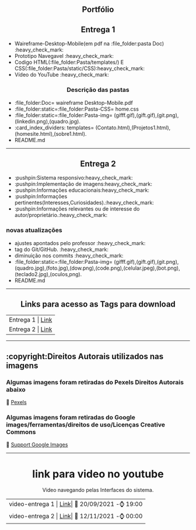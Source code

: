 <h2 align="center">Portfólio</h2>
 <div>
 <div>
    <h2 align="center">Entrega 1</h2>
     <ul>
       <Li>Waireframe-Desktop-Mobile(em pdf na :file_folder:pasta Doc) :heavy_check_mark:  </Li>
       <Li> Prototipo Navegavel  :heavy_check_mark: </Li>
       <Li>Codigo HTML(:file_folder:Pasta/templates/) E CSS(:file_folder:Pasta/static/CSS):heavy_check_mark:</Li>
       <Li> Vídeo do YouTube :heavy_check_mark:</Li>
     </ul>
   <h3 align="center"> Descrição das pastas </h3>
   <ul>
      <Li>:file_folder:Doc= waireframe Desktop-Mobile.pdf  </Li>
      <Li>:file_folder:static=:file_folder:Pasta-CSS= home.css </Li>
      <Li>:file_folder:static=:file_folder:Pasta-img= (gifff.gif),(gift.gif),(git.png),(linkedin.png),(quadro.jpg). </Li>
      <Li>:card_index_dividers:	templates= (Contato.html),(Projetos1.html),(homesite.html),(sobre1.html). </Li>
      <Li>README.md
    </ul>
  <hr>
  </div>
  
 <div>
   <h2 align="center"> Entrega 2 </h2>
      <ul>
        <Li>:pushpin:Sistema responsivo:heavy_check_mark:</li>
        <Li>:pushpin:Implementação de imagens:heavy_check_mark:</li>
        <li>:pushpin:Informações educacionais:heavy_check_mark:</li>
        <li>:pushpin:Informações pertinentes(Interesses,Curiosidades).:heavy_check_mark:</li>
        <li>:pushpin:Informações relevantes ou de interesse do autor/proprietário.:heavy_check_mark:</li>
      </ul>
 </div>
<h3>novas atualizações </h3>
  
 <ul>
   <li>ajustes apontados pelo professor :heavy_check_mark:</li>
   <li> tag do Git/GitHub. :heavy_check_mark:</li>
  <li> diminuição nos commits :heavy_check_mark:</li>
   <Li>:file_folder:static=:file_folder:Pasta-img= (gifff.gif),(gift.gif),(git.png),(quadro.jpg),(foto.jpg),(dow.png),(code.png),(celular.jpeg),(bot.png),(teclado2.jpg),(oculos,png). </Li>
  <Li>README.md</li>
 </ul> 
  
 <hr>
<h2 align="center">Links para acesso as Tags para download</h2>
<table>
<tr>
 <td>Entrega 1 | <a href="https://github.com/rodrigoribeiro027/Portifolio-1-Design-Digital/tags">Link</a> </td> 
 <tr>
 <td>Entrega 2 | <a href="https://github.com/rodrigoribeiro027/Portifolio-1-Design-Digital/tags">Link</a></td> 
</tr>
</tr>
</table>



<hr>

<div>
 <h2>:copyright:Direitos Autorais utilizados nas imagens</h2>
   <h3>Algumas imagens foram retiradas do Pexels Direitos Autorais abaixo</h3>
  
  :link: [Pexels](https://www.pexels.com/pt-br/licenca/)
 <div>
 
  <h3>Algumas imagens foram retiradas do Google images/ferramentas/direitos de uso/Licenças Creative Commons</h3>
  
 :link: [Support Google Images](https://support.google.com/websearch/answer/29508?hl=pt-Br)
 </div>
 
 
 </div>
 <hr>
 
 <div>
  <h1 align="center">link para video no youtube</h1>
  <p align="center">Video navegando pelas Interfaces do sistema.</p>
 
 
    
  
<table>
<tr>
 <td>video-entrega 1 | <a href="https://www.youtube.com/watch?v=Chd80Cysy74">Link</a>| 📅 20/09/2021 -⌚ 19:00 </td> 
 <tr></tr>
 <td>video-entrega 2 | <a href="https://youtu.be/LkKeNHvrkVM">Link</a>| 📅 12/11/2021 -⌚ 00:00 </td> 
</tr>
</table>

 

 
